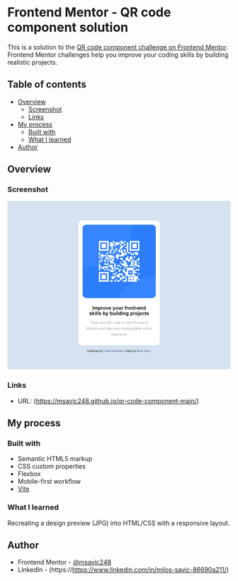# Frontend Mentor - QR code component solution

This is a solution to the [QR code component challenge on Frontend Mentor](https://www.frontendmentor.io/challenges/qr-code-component-iux_sIO_H). Frontend Mentor challenges help you improve your coding skills by building realistic projects. 

## Table of contents

- [Overview](#overview)
  - [Screenshot](#screenshot)
  - [Links](#links)
- [My process](#my-process)
  - [Built with](#built-with)
  - [What I learned](#what-i-learned)
- [Author](#author)

## Overview

### Screenshot

![Screenshot of QR code](/public/images/screenshot.PNG?raw=true)

### Links

- URL: (https://msavic248.github.io/qr-code-component-main/)

## My process

### Built with

- Semantic HTML5 markup
- CSS custom properties
- Flexbox
- Mobile-first workflow
- [Vite](https://vitejs.dev/)

### What I learned

Recreating a design preview (JPG) into HTML/CSS with a responsive layout.

## Author

- Frontend Mentor - [@msavic248](https://www.frontendmentor.io/profile/msavic248)
- LinkedIn - (https://https://www.linkedin.com/in/milos-savic-86690a211/)
